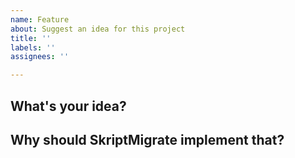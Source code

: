 ```yaml
---
name: Feature
about: Suggest an idea for this project
title: ''
labels: ''
assignees: ''

---
```


## What's your idea?

<!-- Explains your idea of feature -->

## Why should SkriptMigrate implement that?

<!-- Explains how you got this idea and the usage you will do of it -->
